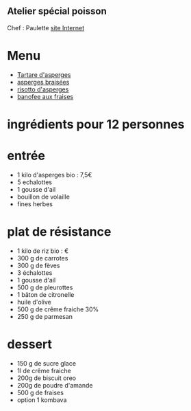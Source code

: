 ## Atelier spécial poisson

Chef : Paulette
[site Internet](http://www.papillesetcompagnie.fr/)

# Menu

* [Tartare d'asperges](https://akakeronos.github.io/daktary/#akakeronos/recette-gourmandignes/blob/master/atelier-2017-04-27/tartare-asperges.md)
* [asperges braisées](https://akakeronos.github.io/daktary/#akakeronos/recette-gourmandignes/blob/master/atelier-2017-04-27/asperges-braisees.md)
* [risotto d'asperges](https://akakeronos.github.io/daktary/#akakeronos/recette-gourmandignes/blob/master/atelier-2017-04-27/risotto-asperges.md)
* [banofee aux fraises](https://akakeronos.github.io/daktary/#akakeronos/recette-gourmandignes/blob/master/atelier-2017-04-27/banofee-fraise.md)

# ingrédients pour 12 personnes

# entrée
* 1 kilo d'asperges bio : 7,5€
* 5 echalottes
* 1 gousse d'ail
* bouillon de volaille
* fines herbes

# plat de résistance
* 1 kilo de riz bio : €
* 300 g de carrotes
* 300 g de fèves
* 3 échalottes
* 1 gousse d'ail
* 500 g de pleurottes
* 1 bâton de citronelle
* huile d'olive
* 500 g de crême fraiche 30%
* 250 g de parmesan

# dessert
* 150 g de sucre glace
* 1l de crême fraiche
* 200g de biscuit oreo
* 200g de poudre d'amande
* 500 g de fraises
* option 1 kombava
